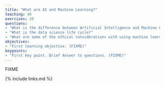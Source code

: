 ```yaml
---
title: "What are AI and Machine Learning?"
teaching: 40
exercises: 20
questions:
- "What is the difference between Artificial Intelligence and Machine Learning?"
- "What is the data science life cycle?"
- "What are some of the ethical considerations with using machine learning?"
objectives:
- "First learning objective. (FIXME)"
keypoints:
- "First key point. Brief Answer to questions. (FIXME)"
---
```

FIXME

{% include links.md %}